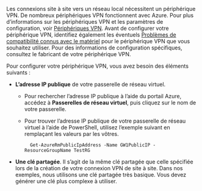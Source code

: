 Les connexions site à site vers un réseau local nécessitent un périphérique VPN. De nombreux périphériques VPN fonctionnent avec Azure. Pour plus d’informations sur les périphériques VPN et les paramètres de configuration, voir [Périphériques VPN](../articles/vpn-gateway/vpn-gateway-about-vpn-devices.md). Avant de configurer votre périphérique VPN, identifiez également les éventuels [Problèmes de compatibilité connus avec le matériel](../articles/vpn-gateway/vpn-gateway-about-vpn-devices.md#known) pour le périphérique VPN que vous souhaitez utiliser. Pour des informations de configuration spécifiques, consultez le fabricant de votre périphérique VPN.

Pour configurer votre périphérique VPN, vous avez besoin des éléments suivants :

- **L’adresse IP publique** de votre passerelle de réseau virtuel.

    -  Pour rechercher l’adresse IP publique à l’aide du portail Azure, accédez à **Passerelles de réseau virtuel**, puis cliquez sur le nom de votre passerelle. 

    - Pour trouver l’adresse IP publique de votre passerelle de réseau virtuel à l’aide de PowerShell, utilisez l’exemple suivant en remplaçant les valeurs par les vôtres.

            Get-AzureRmPublicIpAddress -Name GW1PublicIP -ResourceGroupName TestRG
- **Une clé partagée**. Il s’agit de la même clé partagée que celle spécifiée lors de la création de votre connexion VPN de site à site. Dans nos exemples, nous utilisons une clé partagée très basique. Vous devez générer une clé plus complexe à utiliser.




